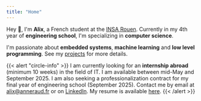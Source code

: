 ```yaml
---
title: "Home"
---
```


Hey 👋, I'm **Alix**, a French student at the [INSA Rouen](https://www.insa-rouen.fr). Currently in my 4th year of **engineering school**, I'm specializing in **computer science**.

I'm passionate about **embedded systems**, **machine learning** and **low level programming**. See my [projects](/projects) for more details.

{{< alert "circle-info" >}}
I am currently looking for an **internship abroad** (minimum 10 weeks) in the field of IT. I am available between mid-May and September 2025.
I am also seeking a professionalization contract for my final year of engineering school (September 2025).
Contact me by email at [alix@anneraud.fr](mailto:alix@anneraud.fr) or on [LinkedIn](https://www.linkedin.com/in/alix-anneraud/).
My resume is available [here](/Resume.pdf).
{{< /alert >}}